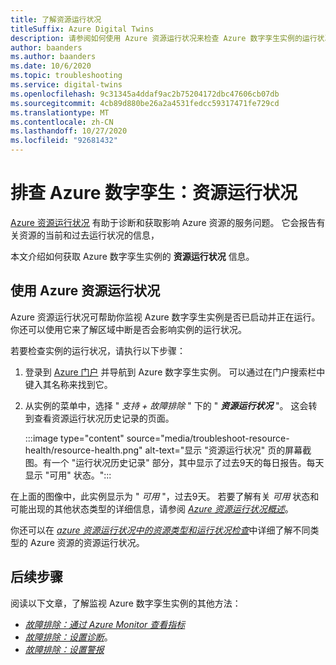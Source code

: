 ```yaml
---
title: 了解资源运行状况
titleSuffix: Azure Digital Twins
description: 请参阅如何使用 Azure 资源运行状况来检查 Azure 数字孪生实例的运行状况。
author: baanders
ms.author: baanders
ms.date: 10/6/2020
ms.topic: troubleshooting
ms.service: digital-twins
ms.openlocfilehash: 9c31345a4ddaf9ac2b75204172dbc47606cb07db
ms.sourcegitcommit: 4cb89d880be26a2a4531fedcc59317471fe729cd
ms.translationtype: MT
ms.contentlocale: zh-CN
ms.lasthandoff: 10/27/2020
ms.locfileid: "92681432"
---
```

# <a name="troubleshooting-azure-digital-twins-resource-health"></a>排查 Azure 数字孪生：资源运行状况

[Azure 资源运行状况](../service-health/resource-health-overview.md) 有助于诊断和获取影响 Azure 资源的服务问题。 它会报告有关资源的当前和过去运行状况的信息，

本文介绍如何获取 Azure 数字孪生实例的 **资源运行状况** 信息。

## <a name="use-azure-resource-health"></a>使用 Azure 资源运行状况

Azure 资源运行状况可帮助你监视 Azure 数字孪生实例是否已启动并正在运行。 你还可以使用它来了解区域中断是否会影响实例的运行状况。

若要检查实例的运行状况，请执行以下步骤：

1. 登录到 [Azure 门户](https://portal.azure.com) 并导航到 Azure 数字孪生实例。 可以通过在门户搜索栏中键入其名称来找到它。 

2. 从实例的菜单中，选择 " *支持 + 故障排除* " 下的 " _**资源运行状况**_ "。 这会转到查看资源运行状况历史记录的页面。 

    :::image type="content" source="media/troubleshoot-resource-health/resource-health.png" alt-text="显示 &quot;资源运行状况&quot; 页的屏幕截图。有一个 &quot;运行状况历史记录&quot; 部分，其中显示了过去9天的每日报告。每天显示 &quot;可用&quot; 状态。":::

在上面的图像中，此实例显示为 " *可用* "，过去9天。 若要了解有关 *可用* 状态和可能出现的其他状态类型的详细信息，请参阅 [*Azure 资源运行状况概述*](../service-health/resource-health-overview.md)。

你还可以在 [*azure 资源运行状况中的资源类型和运行状况检查*](../service-health/resource-health-checks-resource-types.md)中详细了解不同类型的 Azure 资源的资源运行状况。

## <a name="next-steps"></a>后续步骤

阅读以下文章，了解监视 Azure 数字孪生实例的其他方法：
* [*故障排除：通过 Azure Monitor 查看指标*](troubleshoot-metrics.md)
* [*故障排除：设置诊断*](troubleshoot-diagnostics.md)。
* [*故障排除：设置警报*](troubleshoot-alerts.md)
